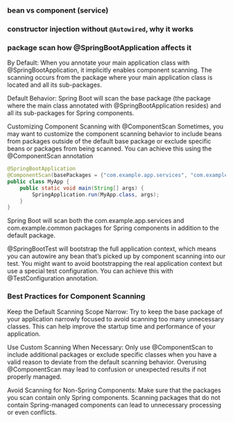 
### bean vs component (service)

### constructor injection without `@Autowired`, why it works

### package scan how @SpringBootApplication affects it

By Default: When you annotate your main application class with @SpringBootApplication, 
it implicitly enables component scanning. 
The scanning occurs from the package where your main application class is located and all its sub-packages.

Default Behavior: Spring Boot will scan the base package 
(the package where the main class annotated with @SpringBootApplication resides) 
and all its sub-packages for Spring components.


Customizing Component Scanning with @ComponentScan
Sometimes, you may want to customize the component scanning behavior 
to include beans from packages outside of the default base package or 
exclude specific beans or packages from being scanned. 
You can achieve this using the @ComponentScan annotation

```java
@SpringBootApplication
@ComponentScan(basePackages = {"com.example.app.services", "com.example.common"})
public class MyApp {
    public static void main(String[] args) {
        SpringApplication.run(MyApp.class, args);
    }
}
```

Spring Boot will scan both the com.example.app.services and com.example.common packages for Spring components in addition to the default package.


@SpringBootTest will bootstrap the full application context, 
which means you can autowire any bean that’s picked up by component scanning into our test. 
You might want to avoid bootstrapping the real application context but use a special test configuration. 
You can achieve this with @TestConfiguration annotation.

### Best Practices for Component Scanning

Keep the Default Scanning Scope Narrow: 
Try to keep the base package of your application narrowly focused to avoid scanning too many unnecessary classes. 
This can help improve the startup time and performance of your application.

Use Custom Scanning When Necessary: 
Only use @ComponentScan to include additional packages or exclude specific classes 
when you have a valid reason to deviate from the default scanning behavior. 
Overusing @ComponentScan may lead to confusion or unexpected results if not properly managed.

Avoid Scanning for Non-Spring Components: Make sure that the packages you scan contain only Spring components. 
Scanning packages that do not contain Spring-managed components can lead to unnecessary processing or even conflicts.